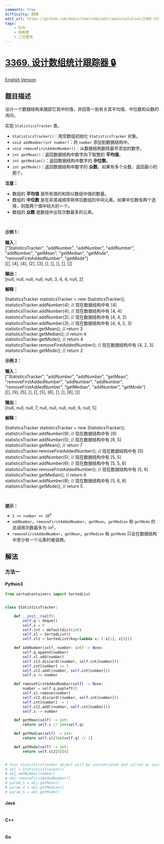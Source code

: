 ```yaml
---
comments: true
difficulty: 困难
edit_url: https://github.com/doocs/leetcode/edit/main/solution/3300-3399/3369.Design%20an%20Array%20Statistics%20Tracker/README.md
tags:
    - 队列
    - 哈希表
    - 二分查找
---
```


<!-- problem:start -->

# [3369. 设计数组统计跟踪器 🔒](https://leetcode.cn/problems/design-an-array-statistics-tracker)

[English Version](/solution/3300-3399/3369.Design%20an%20Array%20Statistics%20Tracker/README_EN.md)

## 题目描述

<!-- description:start -->

<p>设计一个数据结构来跟踪它其中的值，并回答一些有关其平均值、中位数和众数的询问。</p>

<p>实现&nbsp;<code>StatisticsTracker</code> 类。</p>

<ul>
	<li><code>StatisticsTracker()</code>：用空数组初始化&nbsp;<code>StatisticsTracker</code>&nbsp;对象。</li>
	<li><code>void addNumber(int number)</code>：将&nbsp;<code>number</code>&nbsp;添加到数据结构中。</li>
	<li><code>void removeFirstAddedNumber()</code>：从数据结构删除最早添加的数字。</li>
	<li><code>int getMean()</code>：返回数据结构中数字向下取整的 <strong>平均值</strong>。</li>
	<li><code>int getMedian()</code>：返回数据结构中数字的 <strong>中位数</strong>。</li>
	<li><code>int getMode()</code>：返回数据结构中数字的 <strong>众数</strong>。如果有多个众数，返回最小的那个。</li>
</ul>

<p><b>注意：</b></p>

<ul>
	<li>数组的 <strong>平均值</strong> 是所有值的和除以数组中值的数量。</li>
	<li>数组的 <strong>中位数</strong> 是在非递减顺序排序后数组的中间元素。如果中位数有两个选择，则取两个值中较大的一个。</li>
	<li>数组的 <strong>众数</strong>&nbsp;是数组中出现次数最多的元素。</li>
</ul>

<p>&nbsp;</p>

<p><strong class="example">示例 1：</strong></p>

<div class="example-block">
<p><strong>输入：</strong><br />
<span class="example-io">["StatisticsTracker", "addNumber", "addNumber", "addNumber", "addNumber", "getMean", "getMedian", "getMode", "removeFirstAddedNumber", "getMode"]<br />
[[], [4], [4], [2], [3], [], [], [], [], []]</span></p>

<p><strong>输出：</strong><br />
<span class="example-io">[null, null, null, null, null, 3, 4, 4, null, 2] </span></p>

<p><strong>解释：</strong></p>
StatisticsTracker statisticsTracker = new StatisticsTracker();<br />
statisticsTracker.addNumber(4); // 现在数据结构中有 [4]<br />
statisticsTracker.addNumber(4); // 现在数据结构中有 [4, 4]<br />
statisticsTracker.addNumber(2); // 现在数据结构中有 [4, 4, 2]<br />
statisticsTracker.addNumber(3); // 现在数据结构中有 [4, 4, 2, 3]<br />
statisticsTracker.getMean(); // return 3<br />
statisticsTracker.getMedian(); // return 4<br />
statisticsTracker.getMode(); // return 4<br />
statisticsTracker.removeFirstAddedNumber(); // 现在数据结构中有 [4, 2, 3]<br />
statisticsTracker.getMode(); // return 2</div>

<p><strong class="example">示例 2：</strong></p>

<div class="example-block">
<p><strong>输入：</strong><br />
<span class="example-io">["StatisticsTracker", "addNumber", "addNumber", "getMean", "removeFirstAddedNumber", "addNumber", "addNumber", "removeFirstAddedNumber", "getMedian", "addNumber", "getMode"]<br />
[[], [9], [5], [], [], [5], [6], [], [], [8], []]</span></p>

<p><strong>输出：</strong><br />
<span class="example-io">[null, null, null, 7, null, null, null, null, 6, null, 5] </span></p>

<p><strong>解释：</strong></p>
StatisticsTracker statisticsTracker = new StatisticsTracker();<br />
statisticsTracker.addNumber(9); // 现在数据结构中有 [9]<br />
statisticsTracker.addNumber(5); // 现在数据结构中有 [9, 5]<br />
statisticsTracker.getMean(); // return 7<br />
statisticsTracker.removeFirstAddedNumber(); // 现在数据结构中有 [5]<br />
statisticsTracker.addNumber(5); // 现在数据结构中有 [5, 5]<br />
statisticsTracker.addNumber(6); // 现在数据结构中有 [5, 5, 6]<br />
statisticsTracker.removeFirstAddedNumber(); // 现在数据结构中有 [5, 6]<br />
statisticsTracker.getMedian(); // return 6<br />
statisticsTracker.addNumber(8); // 现在数据结构中有 [5, 6, 8]<br />
statisticsTracker.getMode(); // return 5</div>

<p>&nbsp;</p>

<p><strong>提示：</strong></p>

<ul>
	<li><code>1 &lt;= number &lt;= 10<sup>9</sup></code></li>
	<li><code>addNumber</code>，<code>removeFirstAddedNumber</code>，<code>getMean</code>，<code>getMedian</code>&nbsp;和&nbsp;<code>getMode</code>&nbsp;的总调用次数最多为&nbsp;<code>10<sup>5</sup></code>。</li>
	<li><code>removeFirstAddedNumber</code>，<code>getMean</code>，<code>getMedian</code>&nbsp;和&nbsp;<code>getMode</code>&nbsp;只会在数据结构中至少有一个元素时被调用。</li>
</ul>

<!-- description:end -->

## 解法

<!-- solution:start -->

### 方法一

<!-- tabs:start -->

#### Python3

```python
from sortedcontainers import SortedList


class StatisticsTracker:

    def __init__(self):
        self.q = deque()
        self.s = 0
        self.cnt = defaultdict(int)
        self.sl = SortedList()
        self.sl2 = SortedList(key=lambda x: (-x[1], x[0]))

    def addNumber(self, number: int) -> None:
        self.q.append(number)
        self.sl.add(number)
        self.sl2.discard((number, self.cnt[number]))
        self.cnt[number] += 1
        self.sl2.add((number, self.cnt[number]))
        self.s += number

    def removeFirstAddedNumber(self) -> None:
        number = self.q.popleft()
        self.sl.remove(number)
        self.sl2.discard((number, self.cnt[number]))
        self.cnt[number] -= 1
        self.sl2.add((number, self.cnt[number]))
        self.s -= number

    def getMean(self) -> int:
        return self.s // len(self.q)

    def getMedian(self) -> int:
        return self.sl[len(self.q) // 2]

    def getMode(self) -> int:
        return self.sl2[0][0]


# Your StatisticsTracker object will be instantiated and called as such:
# obj = StatisticsTracker()
# obj.addNumber(number)
# obj.removeFirstAddedNumber()
# param_3 = obj.getMean()
# param_4 = obj.getMedian()
# param_5 = obj.getMode()
```

#### Java

```java

```

#### C++

```cpp

```

#### Go

```go

```

<!-- tabs:end -->

<!-- solution:end -->

<!-- problem:end -->
